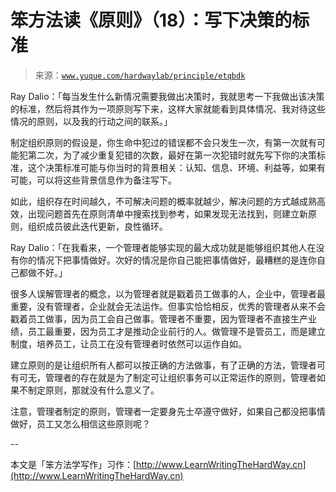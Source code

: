 # 笨方法读《原则》（18）：写下决策的标准

> 来源：[`www.yuque.com/hardwaylab/principle/etqbdk`](https://www.yuque.com/hardwaylab/principle/etqbdk)



Ray Dalio：「每当发生什么新情况需要我做出决策时，我就思考一下我做出该决策的标准，然后将其作为一项原则写下来，这样大家就能看到具体情况、我对待这些情况的原则，以及我的行动之间的联系。」 

制定组织原则的假设是，你生命中犯过的错误都不会只发生一次，有第一次就有可能犯第二次，为了减少重复犯错的次数，最好在第一次犯错时就先写下你的决策标准，这个决策标准可能与你当时的背景相关：认知、信息、环境、利益等，如果有可能，可以将这些背景信息作为备注写下。 

如此，组织存在时间越久，不可解决问题的概率就越少，解决问题的方式越成熟高效，出现问题首先在原则清单中搜索找到参考，如果发现无法找到，则建立新原则，组织成员彼此迭代更新，良性循环。 

Ray Dalio：「在我看来，一个管理者能够实现的最大成功就是能够组织其他人在没有你的情况下把事情做好。次好的情况是你自己能把事情做好，最糟糕的是连你自己都做不好。」 

很多人误解管理者的概念，以为管理者就是戳着员工做事的人，企业中，管理者最重要，没有管理者，企业就会无法运作。但事实恰恰相反，优秀的管理者从来不会戳着员工做事，因为员工会自己做事。管理者不重要，因为管理者不直接生产业绩，员工最重要，因为员工才是推动企业前行的人。做管理不是管员工，而是建立制度，培养员工，让员工在没有管理者时依然可以运作自如。 

建立原则的是让组织所有人都可以按正确的方法做事，有了正确的方法，管理者可有可无，管理者的存在就是为了制定可让组织事务可以正常运作的原则，管理者如果不制定原则，那就没有什么意义了。 

注意，管理者制定的原则，管理者一定要身先士卒遵守做好，如果自己都没把事情做好，员工又怎么相信这些原则呢？ 

-- 

本文是「笨方法学写作」习作：[http://www.LearnWritingTheHardWay.cn](http://www.LearnWritingTheHardWay.cn)